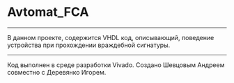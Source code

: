 # Avtomat_FCA
---
В данном проекте, содержится VHDL код, описывающий, поведение устройства при прохождении враждебной сигнатуры.
___
Код выполнен в среде разработки Vivado. Создано Шевцовым Андреем совместно с Деревянко Игорем.
